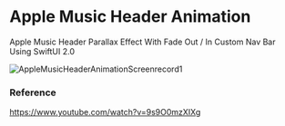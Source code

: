 # Apple Music Header Animation

Apple Music Header Parallax Effect With Fade Out / In Custom Nav Bar Using SwiftUI 2.0

![AppleMusicHeaderAnimationScreenrecord1](https://user-images.githubusercontent.com/3436468/102445928-9628d680-4067-11eb-88a1-33ba54ed9bc4.gif)

### Reference

https://www.youtube.com/watch?v=9s9O0mzXIXg
